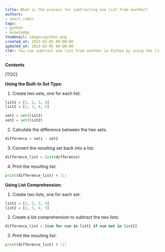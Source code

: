 ```yaml
---
title: What is the process for subtracting one list from another?
authors:
- smart_coder
tags:
- python
- knowledge
thumbnail: images/python.png
created_at: 2023-02-05 00:00:00
updated_at: 2023-02-05 00:00:00
tldr: You can subtract one list from another in Python by using the list comprehension syntax, i.e. [x for x in list1 if x not in list2].
---
```


**Contents**

[TOC]

**Using the Built-In Set Type:**

1. Create two sets, one for each list:

```python
list1 = [1, 2, 3, 4]
list2 = [2, 3, 4, 5]

set1 = set(list1)
set2 = set(list2)
```

2. Calculate the difference between the two sets:

```python
difference = set1 - set2
```

3. Convert the resulting set back into a list:

```python
difference_list = list(difference)
```

4. Print the resulting list:

```python
print(difference_list) # [1]
```

**Using List Comprehension:**

1. Create two lists, one for each set:

```python
list1 = [1, 2, 3, 4]
list2 = [2, 3, 4, 5]
```

2. Create a list comprehension to subtract the two lists:

```python
difference_list = [num for num in list1 if num not in list2]
```

3. Print the resulting list:

```python
print(difference_list) # [1]
```
